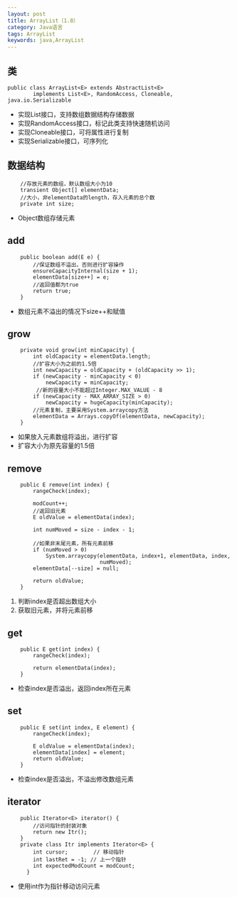 ```yaml
---
layout: post
title: ArrayList（1.8）
category: Java语言
tags: ArrayList
keywords: java,ArrayList
---
```

## 类
```
public class ArrayList<E> extends AbstractList<E>
        implements List<E>, RandomAccess, Cloneable, java.io.Serializable
```
- 实现List接口，支持数组数据结构存储数据
- 实现RandomAccess接口，标记此类支持快速随机访问
- 实现Cloneable接口，可将属性进行复制
- 实现Serializable接口，可序列化

## 数据结构

```
	//存放元素的数组，默认数组大小为10
    transient Object[] elementData; 
    //大小，非elementData的length，存入元素的总个数
    private int size;
```
- Object数组存储元素

## add
```
    public boolean add(E e) {
    	//保证数组不溢出，否则进行扩容操作
        ensureCapacityInternal(size + 1);  
        elementData[size++] = e;
        //返回值都为true
        return true;
    }
```
- 数组元素不溢出的情况下size++和赋值

## grow
```
    private void grow(int minCapacity) {
        int oldCapacity = elementData.length;
        //扩容大小为之前的1.5倍
        int newCapacity = oldCapacity + (oldCapacity >> 1);
        if (newCapacity - minCapacity < 0)
            newCapacity = minCapacity;
         //新的容量大小不能超过Integer.MAX_VALUE - 8
        if (newCapacity - MAX_ARRAY_SIZE > 0)
            newCapacity = hugeCapacity(minCapacity);
		//元素复制，主要采用System.arraycopy方法
        elementData = Arrays.copyOf(elementData, newCapacity);
    }
```
- 如果放入元素数组将溢出，进行扩容
- 扩容大小为原先容量的1.5倍

## remove
```
    public E remove(int index) {
        rangeCheck(index);

        modCount++;
        //返回旧元素
        E oldValue = elementData(index);
		
        int numMoved = size - index - 1;

		//如果非末尾元素，所有元素前移
        if (numMoved > 0)
            System.arraycopy(elementData, index+1, elementData, index,
                             numMoved);
        elementData[--size] = null; 

        return oldValue;
    }
```
1. 判断index是否超出数组大小
2. 获取旧元素，并将元素前移

## get
```
    public E get(int index) {
        rangeCheck(index);

        return elementData(index);
    }
```
- 检查index是否溢出，返回index所在元素

## set
```
    public E set(int index, E element) {
        rangeCheck(index);

        E oldValue = elementData(index);
        elementData[index] = element;
        return oldValue;
    }
```
- 检查index是否溢出，不溢出修改数组元素

## iterator
```
    public Iterator<E> iterator() {
    	//访问指针的封装对象
        return new Itr();
    }
    private class Itr implements Iterator<E> {
        int cursor;        // 移动指针
        int lastRet = -1; // 上一个指针
        int expectedModCount = modCount;
      }
```
- 使用int作为指针移动访问元素


